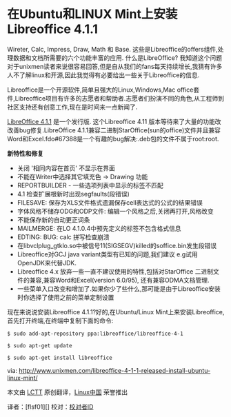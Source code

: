 在Ubuntu和LINUX Mint上安装Libreoffice 4.1.1
===============================================================

Wireter, Calc, Impress, Draw, Math 和 Base. 这些是Libreoffice的offers组件,处理数据和文档所需要的六个功能丰富的应用. 什么是LibreOffice? 我知道这个问题对于unixmen读者来说很容易回答,但是自从我们的fans每天持续增长,我猜有许多人不了解linux和开源,因此我觉得有必要给出一些关于Libreoffice的信息.

Libreoffice是一个开源软件,简单且强大的Linux,Windows,Mac office套件,Libreoffice项目有许多的志愿者和帮助者.志愿者们扮演不同的角色,从工程师到社区支持还有创意工作,现在是时间来一点新闻了.

[LibreOffice 4.1.1][1] 是一个发行版. 这个Libreoffice 4.11 版本等待来了大量的功能改改善bug修复.LibreOffice 4.1.1兼容二进制StarOffice(sun的office)文件并且兼容Word和Excel.fdo#67388是一个有趣的bug解决:.deb包的文件不属于root:root.


**新特性和修复**

- 关闭 '相同内容在首页' 不显示在界面
- 不能在Writer中选择其它填充色 -> Drawing 功能
- REPORTBUILDER - 一些选项列表中显示的标签不匹配
- 4.1 检查扩展根新时出现segfaults(段错误)
- FILESAVE: 保存为XLS文件格式遗漏保存cell表达式的公式的结果错误
- 字体风格不储存ODG和ODP文件: 编辑一个风格之后,关闭再打开,风格改变
- 不能保存新的自动更正词条
- MAILMERGE: 在LO 4.1.0.4中预先定义的标签不包含格式信息
- EDTING: BUG: calc 拼写检查崩溃
- 在libvclplug_gtklo.so中被信号11(SIGSEGV)killed的soffice.bin发生段错误
- Libreoffice对GCJ java variant类型有已知的问题,我们建议 e.g试用OpenJDK来代替JDK.
- Libreoffice 4.x 放弃一些一直不建议使用的特性,包括对StarOffice 二进制文件的兼容,兼容Word和Excel(version 6.0/95), 还有兼容ODMA文档管理.
- 一些菜单入口改变和增加了.如果你少了些什么,那可能是由于Libreoffice安装时你选择了使用之前的菜单定制设置

现在来说说安装Libreoffice 4.1.1?好的,在Ubuntu/Linux Mint上来安装Libreoffice,首先打开终端,在终端中复制下面的命令:

	$ sudo add-apt-repository ppa:libreoffice/libreoffice-4-1

	$ sudo apt-get update

	$ sudo apt-get install libreoffice

via: http://www.unixmen.com/libreoffice-4-1-1-released-install-ubuntu-linux-mint/

本文由 [LCTT][] 原创翻译，[Linux中国][] 荣誉推出

译者：[flsf01][] 校对：[校对者ID][]

[LCTT]:https://github.com/LCTT/TranslateProject
[Linux中国]:http://linux.cn/portal.php
[译者ID]:http://linux.cn/space/译者ID
[校对者ID]:http://linux.cn/space/校对者ID

[1]:http://www.libreoffice.org/download/release-notes/ 
